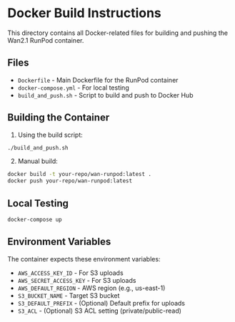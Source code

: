 # Docker Build Instructions

This directory contains all Docker-related files for building and pushing the Wan2.1 RunPod container.

## Files
- `Dockerfile` - Main Dockerfile for the RunPod container
- `docker-compose.yml` - For local testing
- `build_and_push.sh` - Script to build and push to Docker Hub

## Building the Container

1. Using the build script:
```bash
./build_and_push.sh
```

2. Manual build:
```bash
docker build -t your-repo/wan-runpod:latest .
docker push your-repo/wan-runpod:latest
```

## Local Testing
```bash
docker-compose up
```

## Environment Variables
The container expects these environment variables:
- `AWS_ACCESS_KEY_ID` - For S3 uploads
- `AWS_SECRET_ACCESS_KEY` - For S3 uploads
- `AWS_DEFAULT_REGION` - AWS region (e.g., us-east-1)
- `S3_BUCKET_NAME` - Target S3 bucket
- `S3_DEFAULT_PREFIX` - (Optional) Default prefix for uploads
- `S3_ACL` - (Optional) S3 ACL setting (private/public-read) 
